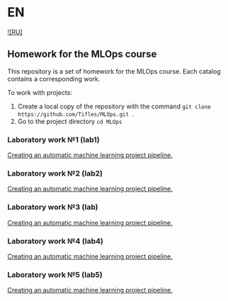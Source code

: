 # EN
[![RU]](/README.ru.md)
## Homework for the MLOps course
This repository is a set of homework for the MLOps course.
Each catalog contains a corresponding work.

To work with projects:
1. Create a local copy of the repository with the command ```git clone https://github.com/Tifles/MLOps.git ```.
2. Go to the project directory ```cd MLOps```

### Laboratory work №1 (lab1)
[Creating an automatic machine learning project pipeline.](./lab1/)

### Laboratory work №2 (lab2)
[Creating an automatic machine learning project pipeline.](./lab2/)

### Laboratory work №3 (lab)
[Creating an automatic machine learning project pipeline.](./lab3/)

### Laboratory work №4 (lab4)
[Creating an automatic machine learning project pipeline.](./lab4/)

### Laboratory work №5 (lab5)
[Creating an automatic machine learning project pipeline.](./lab5/)

